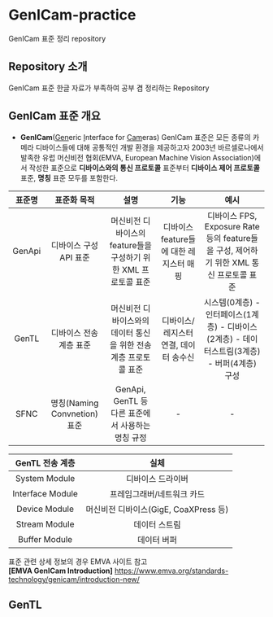 # GenICam-practice
GenICam 표준 정리 repository

## Repository 소개
GenICam 표준 한글 자료가 부족하여 공부 겸 정리하는 Repository

## GenICam 표준 개요
- __GenICam__(<ins>Gen</ins>eric <ins>I</ins>nterface for <ins>Cam</ins>eras)
  GenICam 표준은 모든 종류의 카메라 디바이스들에 대해 공통적인 개발 환경을 제공하고자 2003년 바르셀로나에서 발족한 유럽 머신비전 협회(EMVA, European Machine Vision Association)에서 작성한 표준으로 __디바이스와의 통신 프로토콜__ 표준부터 __디바이스 제어 프로토콜__ 표준, __명칭__ 표준 모두를 포함한다.

표준명 | 표준화 목적 | 설명 | 기능 | 예시
:---:|:---:|:---:|:---:|:---:
GenApi | 디바이스 구성 API 표준 | 머신비전 디바이스의 feature들을 구성하기 위한 XML 프로토콜 표준 | 디바이스 feature들에 대한 레지스터 매핑 | 디바이스 FPS, Exposure Rate 등의 feature들을 구성, 제어하기 위한 XML 통신 프로토콜 표준
GenTL | 디바이스 전송 계층 표준 | 머신비전 디바이스와의 데이터 통신을 위한 전송 계층 프로토콜 표준 | 디바이스/레지스터 연결, 데이터 송수신 | 시스템(0계층) - 인터페이스(1계층) - 디바이스(2계층) - 데이터스트림(3계층) - 버퍼(4계층) 구성
SFNC | 명칭(Naming Convnetion) 표준 | GenApi, GenTL 등 다른 표준에서 사용하는 명칭 규정 | - | -


GenTL 전송 계층 | 실체
:---:|:---:
System Module | 디바이스 드라이버
Interface Module | 프레임그래버/네트워크 카드
Device Module | 머신비전 디바이스(GigE, CoaXPress 등)
Stream Module | 데이터 스트림 
Buffer Module | 데이터 버퍼

표준 관련 상세 정보의 경우 EMVA 사이트 참고  
__[EMVA GenICam Introduction]__ https://www.emva.org/standards-technology/genicam/introduction-new/

## GenTL
